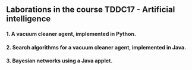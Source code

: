 ## Laborations in the course TDDC17 - Artificial intelligence

#### 1. A vacuum cleaner agent, implemented in Python.

#### 2. Search algorithms for a vacuum cleaner agent, implemented in Java.

#### 3. Bayesian networks using a Java applet.
